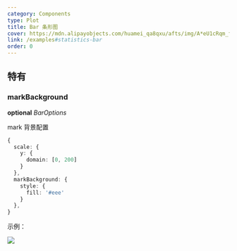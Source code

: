 ```yaml
---
category: Components
type: Plot
title: Bar 条形图
cover: https://mdn.alipayobjects.com/huamei_qa8qxu/afts/img/A*eU1cRqm_fPAAAAAAAAAAAAAADmJ7AQ/original
link: /examples#statistics-bar
order: 0
---
```


## 特有

### markBackground

<description>**optional** _BarOptions_</description>

mark 背景配置

```ts
{
  scale: {
    y: {
      domain: [0, 200]
    }
  },
  markBackground: {
    style: {
      fill: '#eee'
    }
  },
}
```

示例：

<img src="https://mdn.alipayobjects.com/huamei_qa8qxu/afts/img/A*LD4DR6LVD9UAAAAAAAAAAAAADmJ7AQ/original" />
